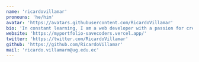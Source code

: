 ```yaml
---
name: 'ricardovillamar'
pronouns: 'he/him'
avatar: 'https://avatars.githubusercontent.com/RicardoVillamar'
bio: 'In constant learning, I am a web developer with a passion for creating innovative solutions. I enjoy working with JavaScript, React, and Node.js to build dynamic and responsive applications. My goal is to contribute to projects that make a positive impact on users and the community.'
website: 'https://myportfolio-savecoders.vercel.app/'
twitter: 'https://twitter.com/RicardoVillamar'
github: 'https://github.com/RicardoVillamar'
mail: 'ricardo.villamarm@ug.edu.ec'
---
```

